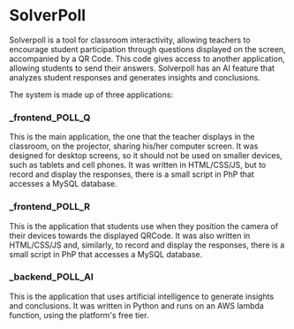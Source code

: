 # SolverPoll

Solverpoll is a tool for classroom interactivity, allowing teachers to encourage student participation through questions displayed on the screen, accompanied by a QR Code. This code gives access to another application, allowing students to send their answers. Solverpoll has an AI feature that analyzes student responses and generates insights and conclusions.

The system is made up of three applications:

### _frontend_POLL_Q

This is the main application, the one that the teacher displays in the classroom, on the projector, sharing his/her computer screen. It was designed for desktop screens, so it should not be used on smaller devices, such as tablets and cell phones. It was written in HTML/CSS/JS, but to record and display the responses, there is a small script in PhP that accesses a MySQL database.

### _frontend_POLL_R

This is the application that students use when they position the camera of their devices towards the displayed QRCode. It was also written in HTML/CSS/JS and, similarly, to record and display the responses, there is a small script in PhP that accesses a MySQL database.

### _backend_POLL_AI

This is the application that uses artificial intelligence to generate insights and conclusions. It was written in Python and runs on an AWS lambda function, using the platform's free tier.
